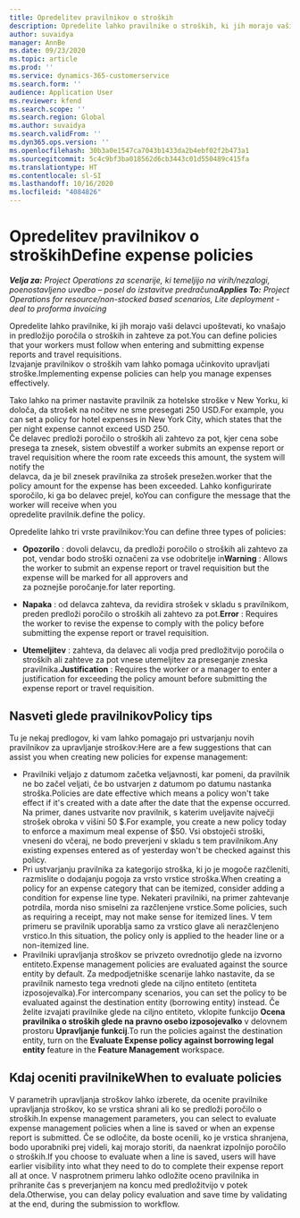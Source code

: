 ```yaml
---
title: Opredelitev pravilnikov o stroških
description: Opredelite lahko pravilnike o stroških, ki jih morajo vaši delavci upoštevati, ko vnašajo in predložijo poročila o stroških in zahteve za pot.
author: suvaidya
manager: AnnBe
ms.date: 09/23/2020
ms.topic: article
ms.prod: ''
ms.service: dynamics-365-customerservice
ms.search.form: ''
audience: Application User
ms.reviewer: kfend
ms.search.scope: ''
ms.search.region: Global
ms.author: suvaidya
ms.search.validFrom: ''
ms.dyn365.ops.version: ''
ms.openlocfilehash: 30b3a0e1547ca7043b1433da2b4ebf02f2b473a1
ms.sourcegitcommit: 5c4c9bf3ba018562d6cb3443c01d550489c415fa
ms.translationtype: HT
ms.contentlocale: sl-SI
ms.lasthandoff: 10/16/2020
ms.locfileid: "4084826"
---
```

# <a name="define-expense-policies"></a><span data-ttu-id="f0064-103">Opredelitev pravilnikov o stroških</span><span class="sxs-lookup"><span data-stu-id="f0064-103">Define expense policies</span></span>

<span data-ttu-id="f0064-104">_**Velja za:** Project Operations za scenarije, ki temeljijo na virih/nezalogi, poenostavljeno uvedbo – posel do izstavitve predračuna_</span><span class="sxs-lookup"><span data-stu-id="f0064-104">_**Applies To:** Project Operations for resource/non-stocked based scenarios, Lite deployment - deal to proforma invoicing_</span></span>

<span data-ttu-id="f0064-105">Opredelite lahko pravilnike, ki jih morajo vaši delavci upoštevati, ko vnašajo in predložijo poročila o stroških in zahteve za pot.</span><span class="sxs-lookup"><span data-stu-id="f0064-105">You can define policies that your workers must follow when entering and submitting expense reports and travel requisitions.</span></span>         
<span data-ttu-id="f0064-106">Izvajanje pravilnikov o stroških vam lahko pomaga učinkovito upravljati stroške.</span><span class="sxs-lookup"><span data-stu-id="f0064-106">Implementing expense policies can help you manage expenses effectively.</span></span>         

<span data-ttu-id="f0064-107">Tako lahko na primer nastavite pravilnik za hotelske stroške v New Yorku, ki določa, da strošek na nočitev ne sme presegati 250 USD.</span><span class="sxs-lookup"><span data-stu-id="f0064-107">For example, you can set a policy for hotel expenses in New York City, which states that the per night expense cannot exceed USD 250.</span></span>       
<span data-ttu-id="f0064-108">Če delavec predloži poročilo o stroških ali zahtevo za pot, kjer cena sobe presega ta znesek, sistem obvesti</span><span class="sxs-lookup"><span data-stu-id="f0064-108">If a worker submits an expense report or travel requisition where the room rate exceeds this amount, the system will notify the</span></span>         
<span data-ttu-id="f0064-109">delavca, da je bil znesek pravilnika za strošek presežen.</span><span class="sxs-lookup"><span data-stu-id="f0064-109">worker that the policy amount for the expense has been exceeded.</span></span> <span data-ttu-id="f0064-110">Lahko konfigurirate sporočilo, ki ga bo delavec prejel, ko</span><span class="sxs-lookup"><span data-stu-id="f0064-110">You can configure the message that the worker will receive when you</span></span>        
<span data-ttu-id="f0064-111">opredelite pravilnik.</span><span class="sxs-lookup"><span data-stu-id="f0064-111">define the policy.</span></span>      
        
<span data-ttu-id="f0064-112">Opredelite lahko tri vrste pravilnikov:</span><span class="sxs-lookup"><span data-stu-id="f0064-112">You can define three types of policies:</span></span>         
        
- <span data-ttu-id="f0064-113">**Opozorilo** : dovoli delavcu, da predloži poročilo o stroških ali zahtevo za pot, vendar bodo stroški označeni za vse odobritelje in</span><span class="sxs-lookup"><span data-stu-id="f0064-113">**Warning** : Allows the worker to submit an expense report or travel requisition but the expense will be marked for all approvers and</span></span>         
  <span data-ttu-id="f0064-114">za poznejše poročanje.</span><span class="sxs-lookup"><span data-stu-id="f0064-114">for later reporting.</span></span>        

- <span data-ttu-id="f0064-115">**Napaka** : od delavca zahteva, da revidira strošek v skladu s pravilnikom, preden predloži poročilo o stroških ali zahtevo za pot.</span><span class="sxs-lookup"><span data-stu-id="f0064-115">**Error** : Requires the worker to revise the expense to comply with the policy before submitting the expense report or travel requisition.</span></span>        
 
 - <span data-ttu-id="f0064-116">**Utemeljitev** : zahteva, da delavec ali vodja pred predložitvijo poročila o stroških ali zahteve za pot vnese utemeljitev za preseganje zneska pravilnika.</span><span class="sxs-lookup"><span data-stu-id="f0064-116">**Justification** : Requires the worker or a manager to enter a justification for exceeding the policy amount before submitting the expense report or travel requisition.</span></span>        

## <a name="policy-tips"></a><span data-ttu-id="f0064-117">Nasveti glede pravilnikov</span><span class="sxs-lookup"><span data-stu-id="f0064-117">Policy tips</span></span>
<span data-ttu-id="f0064-118">Tu je nekaj predlogov, ki vam lahko pomagajo pri ustvarjanju novih pravilnikov za upravljanje stroškov:</span><span class="sxs-lookup"><span data-stu-id="f0064-118">Here are a few suggestions that can assist you when creating new policies for expense management:</span></span> 

- <span data-ttu-id="f0064-119">Pravilniki veljajo z datumom začetka veljavnosti, kar pomeni, da pravilnik ne bo začel veljati, če bo ustvarjen z datumom po datumu nastanka stroška.</span><span class="sxs-lookup"><span data-stu-id="f0064-119">Policies are date effective which means a policy won't take effect if it's created with a date after the date that the expense occurred.</span></span> <span data-ttu-id="f0064-120">Na primer, danes ustvarite nov pravilnik, s katerim uveljavite največji strošek obroka v višini 50 $.</span><span class="sxs-lookup"><span data-stu-id="f0064-120">For example, you create a new policy today to enforce a maximum meal expense of $50.</span></span> <span data-ttu-id="f0064-121">Vsi obstoječi stroški, vneseni do včeraj, ne bodo preverjeni v skladu s tem pravilnikom.</span><span class="sxs-lookup"><span data-stu-id="f0064-121">Any existing expenses entered as of yesterday won't be checked against this policy.</span></span>
- <span data-ttu-id="f0064-122">Pri ustvarjanju pravilnika za kategorijo stroška, ki jo je mogoče razčleniti, razmislite o dodajanju pogoja za vrsto vrstice stroška.</span><span class="sxs-lookup"><span data-stu-id="f0064-122">When creating a policy for an expense category that can be itemized, consider adding a condition for expense line type.</span></span> <span data-ttu-id="f0064-123">Nekateri pravilniki, na primer zahtevanje potrdila, morda niso smiselni za razčlenjene vrstice.</span><span class="sxs-lookup"><span data-stu-id="f0064-123">Some policies, such as requiring a receipt, may not make sense for itemized lines.</span></span> <span data-ttu-id="f0064-124">V tem primeru se pravilnik uporablja samo za vrstico glave ali nerazčlenjeno vrstico.</span><span class="sxs-lookup"><span data-stu-id="f0064-124">In this situation, the policy only is applied to the header line or a non-itemized line.</span></span> 
- <span data-ttu-id="f0064-125">Pravilniki upravljanja stroškov se privzeto ovrednotijo glede na izvorno entiteto.</span><span class="sxs-lookup"><span data-stu-id="f0064-125">Expense management policies are evaluated against the source entity by default.</span></span> <span data-ttu-id="f0064-126">Za medpodjetniške scenarije lahko nastavite, da se pravilnik namesto tega vrednoti glede na ciljno entiteto (entiteta izposojevalka).</span><span class="sxs-lookup"><span data-stu-id="f0064-126">For intercompany scenarios, you can set the policy to be evaluated against the destination entity (borrowing entity) instead.</span></span> <span data-ttu-id="f0064-127">Če želite izvajati pravilnike glede na ciljno entiteto, vklopite funkcijo **Ocena pravilnika o stroških glede na pravno osebo izposojevalko** v delovnem prostoru **Upravljanje funkcij**.</span><span class="sxs-lookup"><span data-stu-id="f0064-127">To run the policies against the destination entity, turn on the **Evaluate Expense policy against borrowing legal entity** feature in the **Feature Management** workspace.</span></span>

## <a name="when-to-evaluate-policies"></a><span data-ttu-id="f0064-128">Kdaj oceniti pravilnike</span><span class="sxs-lookup"><span data-stu-id="f0064-128">When to evaluate policies</span></span>

<span data-ttu-id="f0064-129">V parametrih upravljanja stroškov lahko izberete, da ocenite pravilnike upravljanja stroškov, ko se vrstica shrani ali ko se predloži poročilo o stroških.</span><span class="sxs-lookup"><span data-stu-id="f0064-129">In expense management parameters, you can select to evaluate expense management policies when a line is saved or when an expense report is submitted.</span></span> <span data-ttu-id="f0064-130">Če se odločite, da boste ocenili, ko je vrstica shranjena, bodo uporabniki prej videli, kaj morajo storiti, da naenkrat izpolnijo poročilo o stroških.</span><span class="sxs-lookup"><span data-stu-id="f0064-130">If you choose to evaluate when a line is saved, users will have earlier visibility into what they need to do to complete their expense report all at once.</span></span> <span data-ttu-id="f0064-131">V nasprotnem primeru lahko odložite oceno pravilnika in prihranite čas s preverjanjem na koncu med predložitvijo v potek dela.</span><span class="sxs-lookup"><span data-stu-id="f0064-131">Otherwise, you can delay policy evaluation and save time by validating at the end, during the submission to workflow.</span></span>
